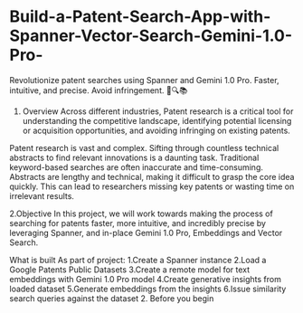 # Build-a-Patent-Search-App-with-Spanner-Vector-Search-Gemini-1.0-Pro-
Revolutionize patent searches using Spanner and Gemini 1.0 Pro. Faster, intuitive, and precise. Avoid infringement. 🚀🔍📚
1. Overview
Across different industries, Patent research is a critical tool for understanding the competitive landscape, identifying potential licensing or acquisition opportunities, and avoiding infringing on existing patents.

Patent research is vast and complex. Sifting through countless technical abstracts to find relevant innovations is a daunting task. Traditional keyword-based searches are often inaccurate and time-consuming. Abstracts are lengthy and technical, making it difficult to grasp the core idea quickly. This can lead to researchers missing key patents or wasting time on irrelevant results.

2.Objective
In this project, we will work towards making the process of searching for patents faster, more intuitive, and incredibly precise by leveraging Spanner, and in-place Gemini 1.0 Pro, Embeddings and Vector Search.

What is built
As part of project:
1.Create a Spanner instance
2.Load a Google Patents Public Datasets
3.Create a remote model for text embeddings with Gemini 1.0 Pro model
4.Create generative insights from loaded dataset
5.Generate embeddings from the insights
6.Issue similarity search queries against the dataset
2. Before you begin



